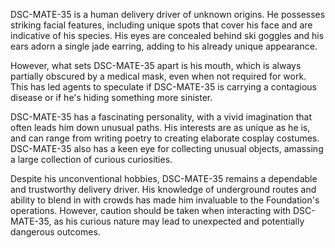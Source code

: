 DSC-MATE-35 is a human delivery driver of unknown origins. He possesses striking facial features, including unique spots that cover his face and are indicative of his species. His eyes are concealed behind ski goggles and his ears adorn a single jade earring, adding to his already unique appearance.

However, what sets DSC-MATE-35 apart is his mouth, which is always partially obscured by a medical mask, even when not required for work. This has led agents to speculate if DSC-MATE-35 is carrying a contagious disease or if he's hiding something more sinister.

DSC-MATE-35 has a fascinating personality, with a vivid imagination that often leads him down unusual paths. His interests are as unique as he is, and can range from writing poetry to creating elaborate cosplay costumes. DSC-MATE-35 also has a keen eye for collecting unusual objects, amassing a large collection of curious curiosities.

Despite his unconventional hobbies, DSC-MATE-35 remains a dependable and trustworthy delivery driver. His knowledge of underground routes and ability to blend in with crowds has made him invaluable to the Foundation's operations. However, caution should be taken when interacting with DSC-MATE-35, as his curious nature may lead to unexpected and potentially dangerous outcomes.